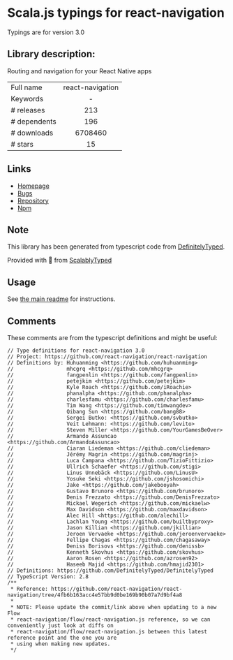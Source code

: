 
# Scala.js typings for react-navigation

Typings are for version 3.0

 ## Library description:
Routing and navigation for your React Native apps

|                    |                 |
| ------------------ | :-------------: |
| Full name          | react-navigation |
| Keywords           | - |
| # releases         | 213 |
| # dependents       | 196 |
| # downloads        | 6708460 |
| # stars            | 15 |

## Links
- [Homepage](https://github.com/react-navigation/react-navigation#readme)
- [Bugs](https://github.com/react-navigation/react-navigation/issues)
- [Repository](https://github.com/react-navigation/react-navigation)
- [Npm](https://www.npmjs.com/package/react-navigation)
    


## Note
This library has been generated from typescript code from [DefinitelyTyped](https://definitelytyped.org).

Provided with :purple_heart: from [ScalablyTyped](https://github.com/oyvindberg/ScalablyTyped)

## Usage
See [the main readme](../../readme.md) for instructions.

## Comments

These comments are from the typescript definitions and might be useful:
```
// Type definitions for react-navigation 3.0
// Project: https://github.com/react-navigation/react-navigation
// Definitions by: Huhuanming <https://github.com/huhuanming>
//                 mhcgrq <https://github.com/mhcgrq>
//                 fangpenlin <https://github.com/fangpenlin>
//                 petejkim <https://github.com/petejkim>
//                 Kyle Roach <https://github.com/iRoachie>
//                 phanalpha <https://github.com/phanalpha>
//                 charlesfamu <https://github.com/charlesfamu>
//                 Tim Wang <https://github.com/timwangdev>
//                 Qibang Sun <https://github.com/bang88>
//                 Sergei Butko: <https://github.com/svbutko>
//                 Veit Lehmann: <https://github.com/levito>
//                 Steven Miller <https://github.com/YourGamesBeOver>
//                 Armando Assuncao <https://github.com/ArmandoAssuncao>
//                 Ciaran Liedeman <https://github.com/cliedeman>
//                 Jérémy Magrin <https://github.com/magrinj>
//                 Luca Campana <https://github.com/TizioFittizio>
//                 Ullrich Schaefer <https://github.com/stigi>
//                 Linus Unnebäck <https://github.com/LinusU>
//                 Yosuke Seki <https://github.com/jshosomichi>
//                 Jake <https://github.com/jakebooyah>
//                 Gustavo Brunoro <https://github.com/brunoro>
//                 Denis Frezzato <https://github.com/DenisFrezzato>
//                 Mickael Wegerich <https://github.com/mickaelw>
//                 Max Davidson <https://github.com/maxdavidson>
//                 Alec Hill <https://github.com/alechill>
//                 Lachlan Young <https://github.com/builtbyproxy>
//                 Jason Killian <https://github.com/jkillian>
//                 Jeroen Vervaeke <https://github.com/jeroenvervaeke>
//                 Fellipe Chagas <https://github.com/chagasaway>
//                 Deniss Borisovs <https://github.com/denissb>
//                 Kenneth Skovhus <https://github.com/skovhus>
//                 Aaron Rosen <https://github.com/azrosen92>
//                 Haseeb Majid <https://github.com/hmajid2301>
// Definitions: https://github.com/DefinitelyTyped/DefinitelyTyped
// TypeScript Version: 2.8
/**
 * Reference: https://github.com/react-navigation/react-navigation/tree/4fb6b163acc4e57bb9d0be169b90b07a7d9bf4a8
 *
 * NOTE: Please update the commit/link above when updating to a new Flow
 * react-navigation/flow/react-navigation.js reference, so we can conveniently just look at diffs on
 * react-navigation/flow/react-navigation.js between this latest reference point and the one you are
 * using when making new updates.
 */


```

